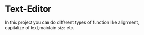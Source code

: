 # Text-Editor
In this project you can do different types of function like alignment, capitalize of text,maintain size etc.
